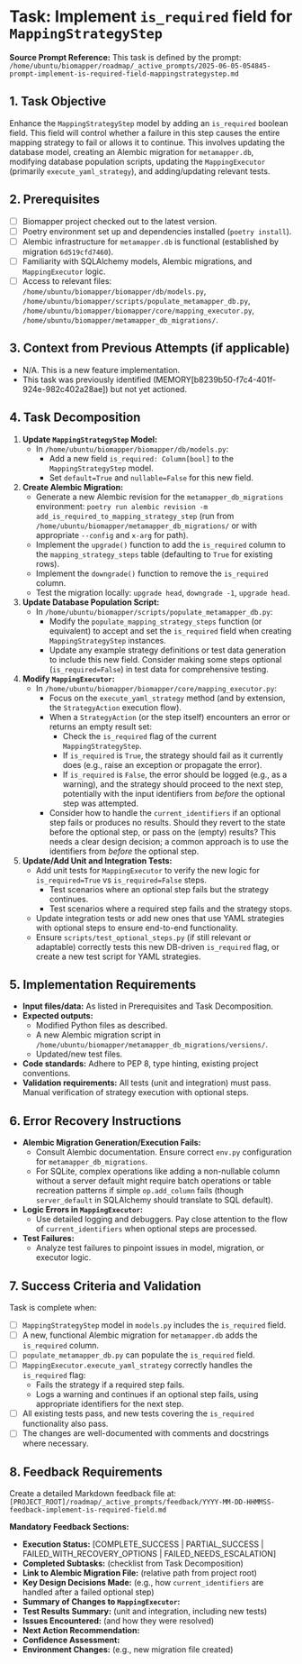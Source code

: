 # Task: Implement `is_required` field for `MappingStrategyStep`

**Source Prompt Reference:** This task is defined by the prompt: `/home/ubuntu/biomapper/roadmap/_active_prompts/2025-06-05-054845-prompt-implement-is-required-field-mappingstrategystep.md`

## 1. Task Objective
Enhance the `MappingStrategyStep` model by adding an `is_required` boolean field. This field will control whether a failure in this step causes the entire mapping strategy to fail or allows it to continue. This involves updating the database model, creating an Alembic migration for `metamapper.db`, modifying database population scripts, updating the `MappingExecutor` (primarily `execute_yaml_strategy`), and adding/updating relevant tests.

## 2. Prerequisites
- [ ] Biomapper project checked out to the latest version.
- [ ] Poetry environment set up and dependencies installed (`poetry install`).
- [ ] Alembic infrastructure for `metamapper.db` is functional (established by migration `6d519cfd7460`).
- [ ] Familiarity with SQLAlchemy models, Alembic migrations, and `MappingExecutor` logic.
- [ ] Access to relevant files: `/home/ubuntu/biomapper/biomapper/db/models.py`, `/home/ubuntu/biomapper/scripts/populate_metamapper_db.py`, `/home/ubuntu/biomapper/biomapper/core/mapping_executor.py`, `/home/ubuntu/biomapper/metamapper_db_migrations/`.

## 3. Context from Previous Attempts (if applicable)
- N/A. This is a new feature implementation.
- This task was previously identified (MEMORY[b8239b50-f7c4-401f-924e-982c402a28ae]) but not yet actioned.

## 4. Task Decomposition
1.  **Update `MappingStrategyStep` Model:**
    *   In `/home/ubuntu/biomapper/biomapper/db/models.py`:
        *   Add a new field `is_required: Column[bool]` to the `MappingStrategyStep` model.
        *   Set `default=True` and `nullable=False` for this new field.
2.  **Create Alembic Migration:**
    *   Generate a new Alembic revision for the `metamapper_db_migrations` environment: `poetry run alembic revision -m add_is_required_to_mapping_strategy_step` (run from `/home/ubuntu/biomapper/metamapper_db_migrations/` or with appropriate `--config` and `x-arg` for path).
    *   Implement the `upgrade()` function to add the `is_required` column to the `mapping_strategy_steps` table (defaulting to `True` for existing rows).
    *   Implement the `downgrade()` function to remove the `is_required` column.
    *   Test the migration locally: `upgrade head`, `downgrade -1`, `upgrade head`.
3.  **Update Database Population Script:**
    *   In `/home/ubuntu/biomapper/scripts/populate_metamapper_db.py`:
        *   Modify the `populate_mapping_strategy_steps` function (or equivalent) to accept and set the `is_required` field when creating `MappingStrategyStep` instances.
        *   Update any example strategy definitions or test data generation to include this new field. Consider making some steps optional (`is_required=False`) in test data for comprehensive testing.
4.  **Modify `MappingExecutor`:**
    *   In `/home/ubuntu/biomapper/biomapper/core/mapping_executor.py`:
        *   Focus on the `execute_yaml_strategy` method (and by extension, the `StrategyAction` execution flow).
        *   When a `StrategyAction` (or the step itself) encounters an error or returns an empty result set:
            *   Check the `is_required` flag of the current `MappingStrategyStep`.
            *   If `is_required` is `True`, the strategy should fail as it currently does (e.g., raise an exception or propagate the error).
            *   If `is_required` is `False`, the error should be logged (e.g., as a warning), and the strategy should proceed to the next step, potentially with the input identifiers from *before* the optional step was attempted.
        *   Consider how to handle the `current_identifiers` if an optional step fails or produces no results. Should they revert to the state before the optional step, or pass on the (empty) results? This needs a clear design decision; a common approach is to use the identifiers from *before* the optional step.
5.  **Update/Add Unit and Integration Tests:**
    *   Add unit tests for `MappingExecutor` to verify the new logic for `is_required=True` vs `is_required=False` steps.
        *   Test scenarios where an optional step fails but the strategy continues.
        *   Test scenarios where a required step fails and the strategy stops.
    *   Update integration tests or add new ones that use YAML strategies with optional steps to ensure end-to-end functionality.
    *   Ensure `scripts/test_optional_steps.py` (if still relevant or adaptable) correctly tests this new DB-driven `is_required` flag, or create a new test script for YAML strategies.

## 5. Implementation Requirements
- **Input files/data:** As listed in Prerequisites and Task Decomposition.
- **Expected outputs:**
    *   Modified Python files as described.
    *   A new Alembic migration script in `/home/ubuntu/biomapper/metamapper_db_migrations/versions/`.
    *   Updated/new test files.
- **Code standards:** Adhere to PEP 8, type hinting, existing project conventions.
- **Validation requirements:** All tests (unit and integration) must pass. Manual verification of strategy execution with optional steps.

## 6. Error Recovery Instructions
- **Alembic Migration Generation/Execution Fails:**
    *   Consult Alembic documentation. Ensure correct `env.py` configuration for `metamapper_db_migrations`.
    *   For SQLite, complex operations like adding a non-nullable column without a server default might require batch operations or table recreation patterns if simple `op.add_column` fails (though `server_default` in SQLAlchemy should translate to SQL default).
- **Logic Errors in `MappingExecutor`:**
    *   Use detailed logging and debuggers. Pay close attention to the flow of `current_identifiers` when optional steps are processed.
- **Test Failures:**
    *   Analyze test failures to pinpoint issues in model, migration, or executor logic.

## 7. Success Criteria and Validation
Task is complete when:
- [ ] `MappingStrategyStep` model in `models.py` includes the `is_required` field.
- [ ] A new, functional Alembic migration for `metamapper.db` adds the `is_required` column.
- [ ] `populate_metamapper_db.py` can populate the `is_required` field.
- [ ] `MappingExecutor.execute_yaml_strategy` correctly handles the `is_required` flag:
    -   Fails the strategy if a required step fails.
    -   Logs a warning and continues if an optional step fails, using appropriate identifiers for the next step.
- [ ] All existing tests pass, and new tests covering the `is_required` functionality also pass.
- [ ] The changes are well-documented with comments and docstrings where necessary.

## 8. Feedback Requirements
Create a detailed Markdown feedback file at:
`[PROJECT_ROOT]/roadmap/_active_prompts/feedback/YYYY-MM-DD-HHMMSS-feedback-implement-is-required-field.md`

**Mandatory Feedback Sections:**
- **Execution Status:** [COMPLETE_SUCCESS | PARTIAL_SUCCESS | FAILED_WITH_RECOVERY_OPTIONS | FAILED_NEEDS_ESCALATION]
- **Completed Subtasks:** (checklist from Task Decomposition)
- **Link to Alembic Migration File:** (relative path from project root)
- **Key Design Decisions Made:** (e.g., how `current_identifiers` are handled after a failed optional step)
- **Summary of Changes to `MappingExecutor`:**
- **Test Results Summary:** (unit and integration, including new tests)
- **Issues Encountered:** (and how they were resolved)
- **Next Action Recommendation:**
- **Confidence Assessment:**
- **Environment Changes:** (e.g., new migration file created)
